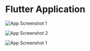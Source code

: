 # Flutter Application

![App Screenshot 1](assets/screenshot_one.png)

![App Screenshot 2](assets/screenshot2.png)

![App Screenshot 1](https://raw.githubusercontent.com/VanshRathore/vehicle-economy-manange/main/assets/screenshot_one.png)


